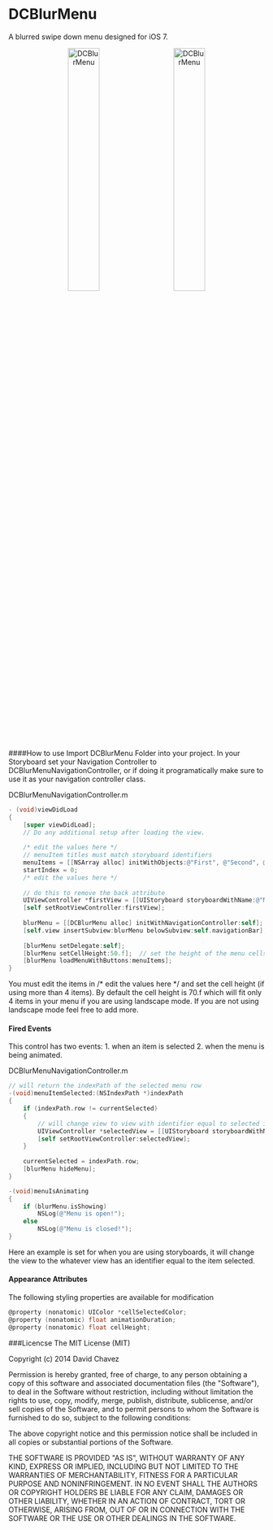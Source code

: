 DCBlurMenu
==========
A blurred swipe down menu designed for iOS 7.

<p align="center" >
  <img src="https://dl.dropboxusercontent.com/u/25869496/dcblurmenu1.png" width="35%" height="%35" alt="DCBlurMenu" title="DCBlurMenu">
  &nbsp;&nbsp;&nbsp;&nbsp;&nbsp;&nbsp;
  <img src="https://dl.dropboxusercontent.com/u/25869496/dcblurmenu2.png" width="35%" height="%35" alt="DCBlurMenu" title="DCBlurMenu">
</p>

####How to use
Import DCBlurMenu Folder into your project. In your Storyboard set your Navigation Controller to DCBlurMenuNavigationController, or if doing it programatically make sure to use it as your navigation controller class.

DCBlurMenuNavigationController.m
```objective-c
- (void)viewDidLoad
{
    [super viewDidLoad];
	// Do any additional setup after loading the view.
    
    /* edit the values here */
    // menuItem titles must match storyboard identifiers
    menuItems = [[NSArray alloc] initWithObjects:@"First", @"Second", @"Third", @"Fourth", @"Fifth", nil];
    startIndex = 0;
    /* edit the values here */
    
    // do this to remove the back attribute
    UIViewController *firstView = [[UIStoryboard storyboardWithName:@"MainStoryboard" bundle:nil]instantiateViewControllerWithIdentifier:menuItems[startIndex]];
    [self setRootViewController:firstView];
    
    blurMenu = [[DCBlurMenu alloc] initWithNavigationController:self];
    [self.view insertSubview:blurMenu belowSubview:self.navigationBar];
    
    [blurMenu setDelegate:self];
    [blurMenu setCellHeight:50.f];  // set the height of the menu cells
    [blurMenu loadMenuWithButtons:menuItems];
}
```
You must edit the items in /* edit the values here */ and set the cell height (if using more than 4 items). By default the cell height is 70.f which will fit only 4 items in your menu if you are using landscape mode. If you are not using landscape mode feel free to add more.

#### Fired Events
This control has two events: 1. when an item is selected 2. when the menu is being animated.

DCBlurMenuNavigationController.m
```objective-c
// will return the indexPath of the selected menu row
-(void)menuItemSelected:(NSIndexPath *)indexPath
{
    if (indexPath.row != currentSelected)
    {
        // will change view to view with identifier equal to selected item title
        UIViewController *selectedView = [[UIStoryboard storyboardWithName:@"MainStoryboard" bundle:nil]instantiateViewControllerWithIdentifier:menuItems[indexPath.row]];
        [self setRootViewController:selectedView];
    }
    
    currentSelected = indexPath.row;
    [blurMenu hideMenu];
}

-(void)menuIsAnimating
{
    if (blurMenu.isShowing)
        NSLog(@"Menu is open!");
    else
        NSLog(@"Menu is closed!");
}
```
Here an example is set for when you are using storyboards, it will change the view to the whatever view has an identifier equal to the item selected.

#### Appearance Attributes
The following styling properties are available for modification
```objective-c
@property (nonatomic) UIColor *cellSelectedColor;
@property (nonatomic) float animationDuration;
@property (nonatomic) float cellHeight;
```

###Licencse
The MIT License (MIT)

Copyright (c) 2014 David Chavez

Permission is hereby granted, free of charge, to any person obtaining a copy
of this software and associated documentation files (the "Software"), to deal
in the Software without restriction, including without limitation the rights
to use, copy, modify, merge, publish, distribute, sublicense, and/or sell
copies of the Software, and to permit persons to whom the Software is
furnished to do so, subject to the following conditions:

The above copyright notice and this permission notice shall be included in all
copies or substantial portions of the Software.

THE SOFTWARE IS PROVIDED "AS IS", WITHOUT WARRANTY OF ANY KIND, EXPRESS OR
IMPLIED, INCLUDING BUT NOT LIMITED TO THE WARRANTIES OF MERCHANTABILITY,
FITNESS FOR A PARTICULAR PURPOSE AND NONINFRINGEMENT. IN NO EVENT SHALL THE
AUTHORS OR COPYRIGHT HOLDERS BE LIABLE FOR ANY CLAIM, DAMAGES OR OTHER
LIABILITY, WHETHER IN AN ACTION OF CONTRACT, TORT OR OTHERWISE, ARISING FROM,
OUT OF OR IN CONNECTION WITH THE SOFTWARE OR THE USE OR OTHER DEALINGS IN THE
SOFTWARE.
